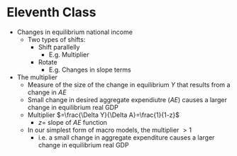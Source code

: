 # Eleventh Class
* Changes in equilibrium national income
  * Two types of shifts: 
    * Shift parallelly
      * E.g. Multiplier
    * Rotate
      * E.g. Changes in slope terms
* The multiplier
  * Measure of the size of the change in equilibrium $Y$ that results from a change in $AE$
  * Small change in desired aggregate expendiutre ($AE$) causes a larger change in equilibrium real GDP
  * Multiplier $=\frac{\Delta Y}{\Delta A}=\frac{1}{1-z}$
    * $z=$ slope of $AE$ function
  * In our simplest form of macro models, the multiplier $>1$
    * i.e. a small change in aggregate expenditure causes a larger change in equilibrium real GDP